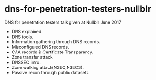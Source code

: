 # dns-for-penetration-testers-nullblr

DNS for penetration testers talk given at Nullblr June 2017.

- DNS explained.
- DNS tools.
- Information gathering through DNS records.
- Misconfigured DNS records.
- CAA records & Certificate Transparency.
- Zone transfer attack.
- DNSSEC intro.
- Zone walking attack(NSEC,NSEC3).
- Passive recon through public datasets.
